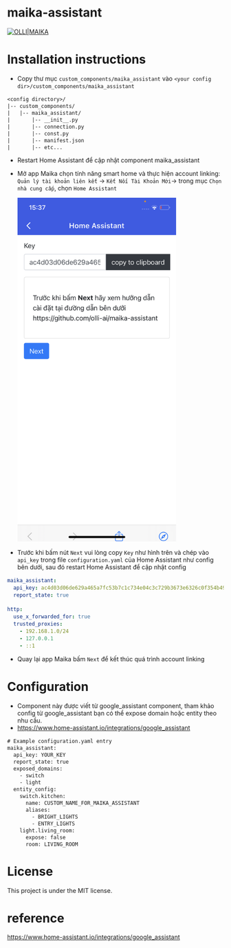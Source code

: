 # maika-assistant

[![OLLI|MAIKA](https://file.hstatic.net/200000264521/file/logo_1a5aee12000e4c38aebe7a155097c856.png)](https://olli.vn)

# Installation instructions

- Copy thư mục `custom_components/maika_assistant` vào `<your config dir>/custom_components/maika_assistant`

```
<config directory>/
|-- custom_components/
|   |-- maika_assistant/
|       |-- __init__.py
|       |-- connection.py
|       |-- const.py
|       |-- manifest.json
|       |-- etc...
```

- Restart Home Assistant để cập nhật component maika_assistant
- Mở app Maika chọn tính năng smart home và thực hiện account linking: `Quản lý tài khoản liên kết` -> `Kết Nối Tài Khoản Mới`-> trong mục `Chọn nhà cung cấp`, chọn `Home Assistant`

  <img src="images/IMG-0928.PNG" height="800em" />

- Trước khi bấm nút `Next` vui lòng copy `Key` như hình trên và chép vào `api_key` trong file `configuration.yaml` của Home Assistant như config bên dưới, sau đó restart Home Assistant để cập nhật config

```yaml
maika_assistant:
  api_key: ac4d03d06de629a465a7fc53b7c1c734e04c3c729b3673e6326c0f354b49423771802938ad4191318d1f4df78a8990da
  report_state: true

http:
  use_x_forwarded_for: true
  trusted_proxies:
    - 192.168.1.0/24
    - 127.0.0.1
    - ::1
```

- Quay lại app Maika bấm `Next` để kết thúc quá trình account linking

# Configuration

- Component này được viết từ google_assistant component, tham khảo config từ google_assistant bạn có thể expose domain hoặc entity theo nhu cầu.
- https://www.home-assistant.io/integrations/google_assistant

```
# Example configuration.yaml entry
maika_assistant:
  api_key: YOUR_KEY
  report_state: true
  exposed_domains:
    - switch
    - light
  entity_config:
    switch.kitchen:
      name: CUSTOM_NAME_FOR_MAIKA_ASSISTANT
      aliases:
        - BRIGHT_LIGHTS
        - ENTRY_LIGHTS
    light.living_room:
      expose: false
      room: LIVING_ROOM
```

# License

This project is under the MIT license.

# reference

https://www.home-assistant.io/integrations/google_assistant
